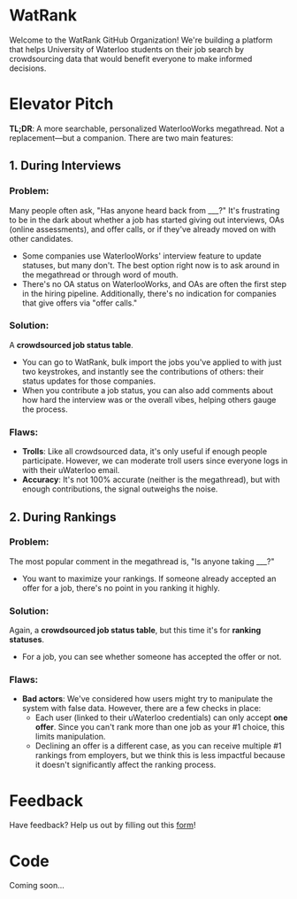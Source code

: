 # WatRank
Welcome to the WatRank GitHub Organization! We're building a platform that helps University of Waterloo students on their job search by crowdsourcing data that would benefit everyone to make informed decisions.

# Elevator Pitch

**TL;DR**: A more searchable, personalized WaterlooWorks megathread. Not a replacement—but a companion. There are two main features:

## 1. During Interviews

### Problem:
Many people often ask, "Has anyone heard back from ___?" It's frustrating to be in the dark about whether a job has started giving out interviews, OAs (online assessments), and offer calls, or if they've already moved on with other candidates.  
- Some companies use WaterlooWorks' interview feature to update statuses, but many don't. The best option right now is to ask around in the megathread or through word of mouth.  
- There's no OA status on WaterlooWorks, and OAs are often the first step in the hiring pipeline. Additionally, there's no indication for companies that give offers via "offer calls."

### Solution:
A **crowdsourced job status table**.
- You can go to WatRank, bulk import the jobs you've applied to with just two keystrokes, and instantly see the contributions of others: their status updates for those companies.  
- When you contribute a job status, you can also add comments about how hard the interview was or the overall vibes, helping others gauge the process.  

### Flaws:
- **Trolls**: Like all crowdsourced data, it's only useful if enough people participate. However, we can moderate troll users since everyone logs in with their uWaterloo email.  
- **Accuracy**: It's not 100% accurate (neither is the megathread), but with enough contributions, the signal outweighs the noise.  

## 2. During Rankings

### Problem:
The most popular comment in the megathread is, "Is anyone taking ___?"  
- You want to maximize your rankings. If someone already accepted an offer for a job, there's no point in you ranking it highly.

### Solution:
Again, a **crowdsourced job status table**, but this time it's for **ranking statuses**.  
- For a job, you can see whether someone has accepted the offer or not.

### Flaws:
- **Bad actors**: We've considered how users might try to manipulate the system with false data. However, there are a few checks in place:
  - Each user (linked to their uWaterloo credentials) can only accept **one offer**. Since you can't rank more than one job as your #1 choice, this limits manipulation.  
  - Declining an offer is a different case, as you can receive multiple #1 rankings from employers, but we think this is less impactful because it doesn't significantly affect the ranking process.

# Feedback
Have feedback? Help us out by filling out this [form](https://forms.gle/Qg7GzWkKnj4jGWmm8)!

# Code
Coming soon...
